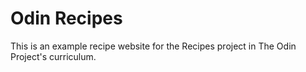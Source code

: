 # Odin Recipes
This is an example recipe website for the Recipes project in The Odin Project's curriculum.